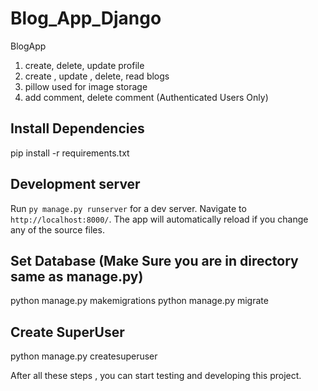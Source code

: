 # Blog_App_Django


BlogApp
1. create, delete, update profile
2. create , update , delete, read blogs
3. pillow used for image storage
4. add comment, delete comment (Authenticated Users Only)



## Install Dependencies
pip install -r requirements.txt

## Development server

Run `py manage.py runserver` for a dev server. Navigate to `http://localhost:8000/`. The app will automatically reload if you change any of the source files.

## Set Database (Make Sure you are in directory same as manage.py)
python manage.py makemigrations
python manage.py migrate

## Create SuperUser
python manage.py createsuperuser

After all these steps , you can start testing and developing this project.